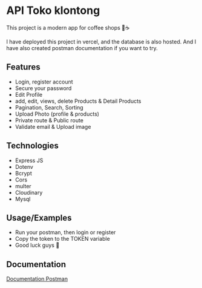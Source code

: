 # API Toko klontong

This project is a modern app for coffee shops 🍔☕

I have deployed this project in vercel, and the database is also hosted. And I have also created postman documentation if you want to try.

## Features

- Login, register account
- Secure your password
- Edit Profile
- add, edit, views, delete Products & Detail Products
- Pagination, Search, Sorting
- Upload Photo (profile & products)
- Private route & Public route
- Validate email & Upload image

## Technologies

- Express JS
- Dotenv
- Bcrypt
- Cors
- multer
- Cloudinary
- Mysql

## Usage/Examples

- Run your postman, then login or register
- Copy the token to the TOKEN variable
- Good luck guys 👻

## Documentation

[Documentation Postman](https://documenter.getpostman.com/view/18215063/2s9XxwxEj9)
